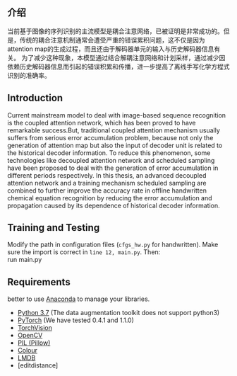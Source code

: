 ## 介绍
当前基于图像的序列识别的主流模型是耦合注意网络，已被证明是非常成功的。但是，传统的耦合注意机制通常会遭受严重的错误累积问题，这不仅是因为attention map的生成过程，而且还由于解码器单元的输入与历史解码器信息有关。 为了减少这种现象，本模型通过结合解耦注意网络和计划采样，通过减少因依赖历史解码器信息而引起的错误积累和传播，进一步提高了离线手写化学方程式识别的准确率。  

## Introduction
Current mainstream model to deal with image-based sequence recognition is the coupled attention network, which has been proved to have remarkable success.But, traditional coupled attention mechanism usually suffers from serious error accumulation problem, because not only the generation of attention map but also the input of decoder unit is related to the historical decoder information. To reduce this phenomenon, some technologies like decoupled attention network and scheduled sampling have been proposed to deal with the generation of error accumulation in different periods respectively. In this thesis, an advanced decoupled attention network and a training mechanism scheduled sampling are combined to further improve the accuracy rate in offline handwritten chemical equation recognition by reducing the error accumulation and propagation caused by its dependence of historical decoder information.   


## Training and Testing  
Modify the path in configuration files (`cfgs_hw.py` for handwritten). Make sure the import is correct in `line 12, main.py`. Then:  
run main.py

## Requirements

better to use [Anaconda](https://www.anaconda.com/) to manage your libraries.

- [Python 3.7](https://www.python.org/) (The data augmentation toolkit does not support python3)
- [PyTorch](https://pytorch.org/) (We have tested 0.4.1 and 1.1.0)
- [TorchVision](https://pypi.org/project/torchvision/)
- [OpenCV](https://opencv.org/)
- [PIL (Pillow)](https://pillow.readthedocs.io/en/stable/#)
- [Colour](https://pypi.org/project/colour/)
- [LMDB](https://pypi.org/project/lmdb/)
- [editdistance]
